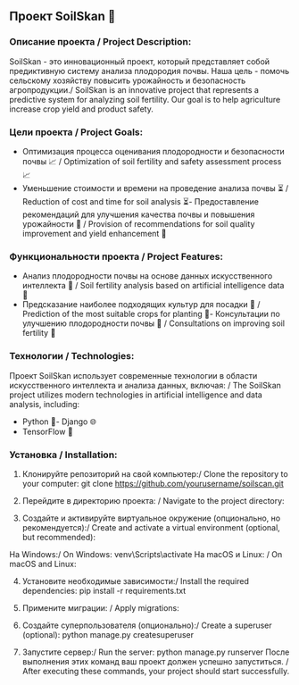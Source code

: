 
## Проект SoilSkan 🌱
### Описание проекта / Project Description:
SoilSkan - это инновационный проект, который представляет собой предиктивную систему анализа плодородия почвы. Наша цель - помочь сельскому хозяйству повысить урожайность и безопасность агропродукции./ SoilSkan is an innovative project that represents a predictive system for analyzing soil fertility. Our goal is to help agriculture increase crop yield and product safety.
### Цели проекта / Project Goals:
- Оптимизация процесса оценивания плодородности и безопасности почвы 📈 / Optimization of soil fertility and safety assessment process 📈
- Уменьшение стоимости и времени на проведение анализа почвы ⏳ / Reduction of cost and time for soil analysis ⏳- Предоставление рекомендаций для улучшения качества почвы и повышения урожайности 🌾 / Provision of recommendations for soil quality improvement and yield enhancement 🌾
### Функциональности проекта / Project Features:
- Анализ плодородности почвы на основе данных искусственного интеллекта 🧠 / Soil fertility analysis based on artificial intelligence data 🧠
- Предсказание наиболее подходящих культур для посадки 🌱 / Prediction of the most suitable crops for planting 🌱- Консультации по улучшению плодородности почвы 💬 / Consultations on improving soil fertility 💬
### Технологии / Technologies:
Проект SoilSkan использует современные технологии в области искусственного интеллекта и анализа данных, включая:
/ The SoilSkan project utilizes modern technologies in artificial intelligence and data analysis, including:
- Python 🐍- Django 🌐
- TensorFlow 🤖
### Установка / Installation:
1. Клонируйте репозиторий на свой компьютер:/ Clone the repository to your computer:
git clone https://github.com/yourusername/soilscan.git
2. Перейдите в директорию проекта:
/ Navigate to the project directory:

3. Создайте и активируйте виртуальное окружение (опционально, но рекомендуется):/ Create and activate a virtual environment (optional, but recommended):


На Windows:/ On Windows:
venv\Scripts\activate
На macOS и Linux:
/ On macOS and Linux:

4. Установите необходимые зависимости:/ Install the required dependencies:
pip install -r requirements.txt
5. Примените миграции:
/ Apply migrations:

6. Создайте суперпользователя (опционально):/ Create a superuser (optional):
python manage.py createsuperuser

7. Запустите сервер:/ Run the server:
python manage.py runserver
После выполнения этих команд ваш проект должен успешно запуститься.
/ After executing these commands, your project should start successfully.
